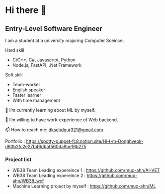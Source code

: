 # Hi there 👋

## Entry-Level Software Engineer
I am a student at a university majoring Computer Sceince.

Hard skill
-  C/C++, C#, Javascript, Python
-  Node.js, FastAPI, .Net Framework

Soft skill
- Team-worker
- English speaker
- Faster learner
- With time management

🌱 I’m currently learning about ML by myself.

🔭 I’m willing to have work-experience of Web backend.

📫 How to reach me: dksehdgur321@gmail.com

Portfolio : https://spotty-puppet-fc8.notion.site/Hi-I-m-Donghyeok-d60b2fc2e27b46dbaf560da9be16b275

### Project list

- WB38 Team Leading expereince 1 : https://github.com/muo-ahn/AI-VET
- WB38 Team Leading expereince 2 : https://github.com/muo-ahn/WB38_wcf
- Machine Learning project by myself : https://github.com/muo-ahn/ML

<!--
**muo-ahn/muo-ahn** is a ✨ _special_ ✨ repository because its `README.md` (this file) appears on your GitHub profile.

Here are some ideas to get you started:

- 🔭 I’m currently working on ...
- 🌱 I’m currently learning ...
- 👯 I’m looking to collaborate on ...
- 🤔 I’m looking for help with ...
- 💬 Ask me about ...
- 📫 How to reach me: ...
- 😄 Pronouns: ...
- ⚡ Fun fact: ...
-->
